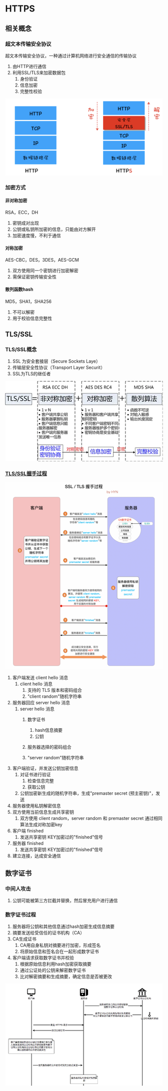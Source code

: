 # HTTPS

## 相关概念

### 超文本传输安全协议

超文本传输安全协议，一种通过计算机网络进行安全通信的传输协议

1. 由HTTP进行通信
2. 利用SSL/TLS来加密数据包
   1. 身份验证
   2. 信息加密
   3. 完整性校验
   

![HTTPS](assets/05-HTTPS.png)

### 加密方式

#### 非对称加密

RSA，ECC，DH

1. 密钥成对出现
2. 公钥或私钥所加密的信息，只能由对方解开
3. 加密速度慢，不利于通信

#### 对称加密

AES-CBC，DES，3DES，AES-GCM

1. 双方使用同一个密钥进行加密解密
2. 需保证密钥传输安全性

#### 散列函数hash

MD5，SHA1，SHA256

1. 不可以解密
2. 用于校验信息完整性

## TLS/SSL

### TLS/SSL概念

1. SSL 为安全套接层（Secure Sockets Laye）
2. 传输层安全性协议（Transport Layer Securit）
3. SSL为TLS的继任者

![TLS/SSL](assets/05-SSL与TSL结构图.png)

### [TLS/SSL握手过程](https://segmentfault.com/a/1190000021559557)

![TLS/SSL握手过程](assets/05-SSL与TSL握手过程.png)

1. 客户端发送 client hello 消息
   1. client hello 消息
      1. 支持的 TLS 版本和密码组合
      2. "client random"随机字符串
2. 服务器回应 server hello 消息
   1. server hello 消息
      1. 数字证书
         1. hash信息摘要
         2. 公钥

      2. 服务器选择的密码组合
      3. "server random"随机字符串
3. 客户端验证，并发送公钥加密信息
   1. 对证书进行验证
      1. 检查信息完整
      2. 获取公钥
   2. 公钥加密新生成的随机字符串，生成"premaster secret (预主密钥)"，发送
4. 服务器使用私钥解密信息
5. 双方使用当前信息生成共享密钥
   1. 双方使用 client random，server random 和 premaster secret 通过相同算法生成对称加密key
6. 客户端 finished
   1. 发送共享密钥 KEY加密过的"finished"信号
7. 服务器 finished
   1. 发送共享密钥 KEY加密过的"finished"信号
8. 建立连接，达成安全通信

## 数字证书

### 中间人攻击

1. 公钥可能被第三方拦截并替换，然后冒充用户进行通信

### 数字证书过程

1. 服务器将公钥和其他信息通过hash加密生成信息摘要
2. 摘要发送给受信任的证书机构（CA）
3. CA生成证书
   1. CA用自身私钥对摘要进行加密，形成签名
   2. 将原始信息和签名合在一起形成数字证书
4. 客户端请求获取数字证书并校验
   1. 根据原始信息利用hash加密获取摘要
   2. 通过公证处的公钥来解密数字证书
   3. 比对解密摘要和生成摘要，确定信息是否被更改
   

![数字证书执行过程](assets/05-数字证书执行过程.png)
